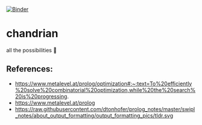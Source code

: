 [![Binder](https://mybinder.org/badge_logo.svg)](https://mybinder.org/v2/gh/Ifiht/chandrian/HEAD?urlpath=lab)

# chandrian
all the possibilities :butterfly:

## References:
- https://www.metalevel.at/prolog/optimization#:~:text=To%20efficiently%20solve%20combinatorial%20optimization,while%20the%20search%20is%20progressing.
- https://www.metalevel.at/prolog
- https://raw.githubusercontent.com/dtonhofer/prolog_notes/master/swipl_notes/about_output_formatting/output_formatting_pics/tldr.svg
